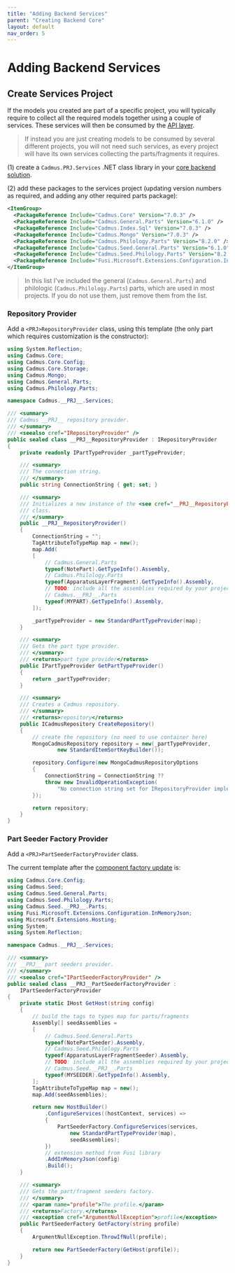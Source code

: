 ```yaml
---
title: "Adding Backend Services"
parent: "Creating Backend Core"
layout: default
nav_order: 5
---
```


# Adding Backend Services

## Create Services Project

If the models you created are part of a specific project, you will typically require to collect all the required models together using a couple of services. These services will then be consumed by the [API layer](api).

>If instead you are just creating models to be consumed by several different projects, you will not need such services, as every project will have its own services collecting the parts/fragments it requires.

(1) create a `Cadmus.PRJ.Services` .NET class library in your [core backend solution](core).

(2) add these packages to the services project (updating version numbers as required, and adding any other required parts package):

```xml
<ItemGroup>
  <PackageReference Include="Cadmus.Core" Version="7.0.3" />
  <PackageReference Include="Cadmus.General.Parts" Version="6.1.0" />
  <PackageReference Include="Cadmus.Index.Sql" Version="7.0.3" />
  <PackageReference Include="Cadmus.Mongo" Version="7.0.3" />
  <PackageReference Include="Cadmus.Philology.Parts" Version="8.2.0" />
  <PackageReference Include="Cadmus.Seed.General.Parts" Version="6.1.0" />
  <PackageReference Include="Cadmus.Seed.Philology.Parts" Version="8.2.0" />
  <PackageReference Include="Fusi.Microsoft.Extensions.Configuration.InMemoryJson" Version="3.0.1" />
</ItemGroup>
```

>In this list I've included the general (`Cadmus.General.Parts`) and philologic (`Cadmus.Philology.Parts`) parts, which are used in most projects. If you do not use them, just remove them from the list.

### Repository Provider

Add a `<PRJ>RepositoryProvider` class, using this template (the only part which requires customization is the constructor):

```cs
using System.Reflection;
using Cadmus.Core;
using Cadmus.Core.Config;
using Cadmus.Core.Storage;
using Cadmus.Mongo;
using Cadmus.General.Parts;
using Cadmus.Philology.Parts;

namespace Cadmus.__PRJ__.Services;

/// <summary>
/// Cadmus __PRJ__ repository provider.
/// </summary>
/// <seealso cref="IRepositoryProvider" />
public sealed class __PRJ__RepositoryProvider : IRepositoryProvider
{
    private readonly IPartTypeProvider _partTypeProvider;

    /// <summary>
    /// The connection string.
    /// </summary>
    public string ConnectionString { get; set; }

    /// <summary>
    /// Initializes a new instance of the <see cref="__PRJ__RepositoryProvider"/>
    /// class.
    /// </summary>
    public __PRJ__RepositoryProvider()
    {
        ConnectionString = "";
        TagAttributeToTypeMap map = new();
        map.Add(
        [
            // Cadmus.General.Parts
            typeof(NotePart).GetTypeInfo().Assembly,
            // Cadmus.Philology.Parts
            typeof(ApparatusLayerFragment).GetTypeInfo().Assembly,
            // TODO: include all the assemblies required by your project
            // Cadmus.__PRJ__.Parts
            typeof(MYPART).GetTypeInfo().Assembly,
        ]);

        _partTypeProvider = new StandardPartTypeProvider(map);
    }

    /// <summary>
    /// Gets the part type provider.
    /// </summary>
    /// <returns>part type provider</returns>
    public IPartTypeProvider GetPartTypeProvider()
    {
        return _partTypeProvider;
    }

    /// <summary>
    /// Creates a Cadmus repository.
    /// </summary>
    /// <returns>repository</returns>
    public ICadmusRepository CreateRepository()
    {
        // create the repository (no need to use container here)
        MongoCadmusRepository repository = new(_partTypeProvider,
                new StandardItemSortKeyBuilder());

        repository.Configure(new MongoCadmusRepositoryOptions
        {
            ConnectionString = ConnectionString ??
            throw new InvalidOperationException(
                "No connection string set for IRepositoryProvider implementation")
        });

        return repository;
    }
}
```

### Part Seeder Factory Provider

Add a `<PRJ>PartSeederFactoryProvider` class.

The current template after the [component factory update](../history.md#2023-02-01---backend-infrastructure-upgrade) is:

```cs
using Cadmus.Core.Config;
using Cadmus.Seed;
using Cadmus.Seed.General.Parts;
using Cadmus.Seed.Philology.Parts;
using Cadmus.Seed.__PRJ__.Parts;
using Fusi.Microsoft.Extensions.Configuration.InMemoryJson;
using Microsoft.Extensions.Hosting;
using System;
using System.Reflection;

namespace Cadmus.__PRJ__.Services;

/// <summary>
/// __PRJ__ part seeders provider.
/// </summary>
/// <seealso cref="IPartSeederFactoryProvider" />
public sealed class __PRJ__PartSeederFactoryProvider :
    IPartSeederFactoryProvider
{
    private static IHost GetHost(string config)
    {
        // build the tags to types map for parts/fragments
        Assembly[] seedAssemblies =
        [
            // Cadmus.Seed.General.Parts
            typeof(NotePartSeeder).Assembly,
            // Cadmus.Seed.Philology.Parts
            typeof(ApparatusLayerFragmentSeeder).Assembly,
            // TODO: include all the assemblies required by your project
            // Cadmus.Seed.__PRJ__.Parts
            typeof(MYSEEDER).GetTypeInfo().Assembly,
        ];
        TagAttributeToTypeMap map = new();
        map.Add(seedAssemblies);

        return new HostBuilder()
            .ConfigureServices((hostContext, services) =>
            {
                PartSeederFactory.ConfigureServices(services,
                    new StandardPartTypeProvider(map),
                    seedAssemblies);
            })
            // extension method from Fusi library
            .AddInMemoryJson(config)
            .Build();
    }

    /// <summary>
    /// Gets the part/fragment seeders factory.
    /// </summary>
    /// <param name="profile">The profile.</param>
    /// <returns>Factory.</returns>
    /// <exception cref="ArgumentNullException">profile</exception>
    public PartSeederFactory GetFactory(string profile)
    {
        ArgumentNullException.ThrowIfNull(profile);

        return new PartSeederFactory(GetHost(profile));
    }
}
```
